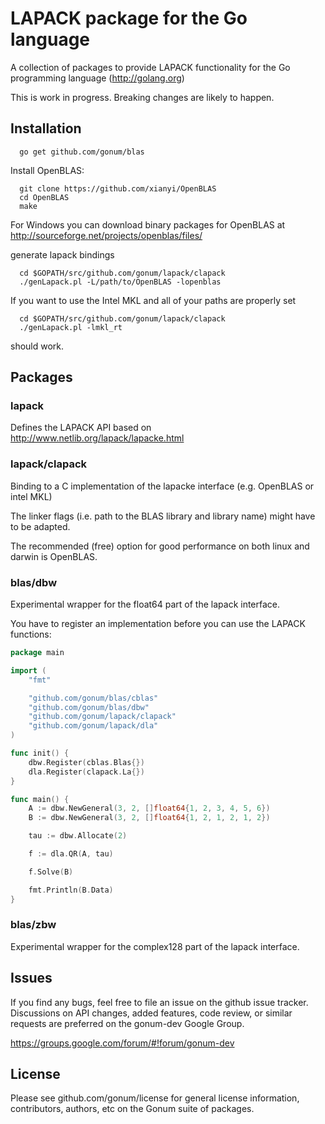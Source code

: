 LAPACK package for the Go language
======

A collection of packages to provide LAPACK functionality for the Go programming
language (http://golang.org)

This is work in progress. Breaking changes are likely to happen.

## Installation 

```
  go get github.com/gonum/blas
```


Install OpenBLAS:
```
  git clone https://github.com/xianyi/OpenBLAS
  cd OpenBLAS
  make
```

For Windows you can download binary packages for OpenBLAS at
http://sourceforge.net/projects/openblas/files/

generate lapack bindings
```
  cd $GOPATH/src/github.com/gonum/lapack/clapack
  ./genLapack.pl -L/path/to/OpenBLAS -lopenblas
```

If you want to use the Intel MKL and all of your paths are properly set
```
  cd $GOPATH/src/github.com/gonum/lapack/clapack
  ./genLapack.pl -lmkl_rt
```
should work.

## Packages

### lapack

Defines the LAPACK API based on http://www.netlib.org/lapack/lapacke.html

### lapack/clapack

Binding to a C implementation of the lapacke interface (e.g. OpenBLAS or intel MKL)

The linker flags (i.e. path to the BLAS library and library name) might have to be adapted.

The recommended (free) option for good performance on both linux and darwin is OpenBLAS.

### blas/dbw

Experimental wrapper for the float64 part of the lapack interface.

You have to register an implementation before you can use the LAPACK functions:

```go
package main

import (
	"fmt"

	"github.com/gonum/blas/cblas"
	"github.com/gonum/blas/dbw"
	"github.com/gonum/lapack/clapack"
	"github.com/gonum/lapack/dla"
)

func init() {
	dbw.Register(cblas.Blas{})
	dla.Register(clapack.La{})
}

func main() {
	A := dbw.NewGeneral(3, 2, []float64{1, 2, 3, 4, 5, 6})
	B := dbw.NewGeneral(3, 2, []float64{1, 2, 1, 2, 1, 2})

	tau := dbw.Allocate(2)

	f := dla.QR(A, tau)

	f.Solve(B)

	fmt.Println(B.Data)
}
```

### blas/zbw

Experimental wrapper for the complex128 part of the lapack interface.

## Issues

If you find any bugs, feel free to file an issue on the github issue tracker. Discussions on API changes, added features, code review, or similar requests are preferred on the gonum-dev Google Group.

https://groups.google.com/forum/#!forum/gonum-dev

## License

Please see github.com/gonum/license for general license information, contributors, authors, etc on the Gonum suite of packages.
